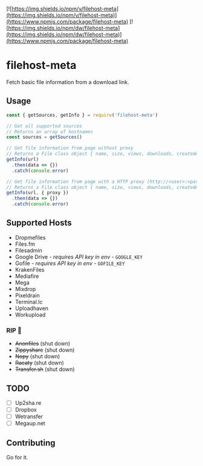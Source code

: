 [![https://img.shields.io/npm/v/filehost-meta](https://img.shields.io/npm/v/filehost-meta)](https://www.npmjs.com/package/filehost-meta) [![https://img.shields.io/npm/dw/filehost-meta](https://img.shields.io/npm/dw/filehost-meta)](https://www.npmjs.com/package/filehost-meta)

# filehost-meta

Fetch basic file information from a download link.

## Usage

```js
const { getSources, getInfo } = require('filehost-meta')

// Get all supported sources
// Returns an array of hostnames
const sources = getSources()

// Get file information from page without proxy
// Returns a File class object { name, size, views, downloads, createdAt, updatedAt }
getInfo(url)
  .then(data => {})
  .catch(console.error)

// Get file information from page with a HTTP proxy (http://<user>:<pass>@<ip>:<port>)
// Returns a File class object { name, size, views, downloads, createdAt, updatedAt }
getInfo(url, { proxy })
  .then(data => {})
  .catch(console.error)
```

## Supported Hosts

- Dropmefiles
- Files.fm
- Filesadmin
- Google Drive - *requires API key in env* - `GOOGLE_KEY`
- Gofile - *requires API key in env* - `GOFILE_KEY`
- KrakenFiles
- Mediafire
- Mega
- Mixdrop
- Pixeldrain
- Terminal.lc
- Uploadhaven
- Workupload

### RIP 🥀

- ~~Anonfiles~~ (shut down)
- ~~Zippyshare~~ (shut down)
- ~~Nopy~~ (shut down)
- ~~Racaty~~ (shut down)
- ~~Transfer.sh~~ (shut down)

## TODO

- [ ] Up2sha.re
- [ ] Dropbox
- [ ] Wetransfer
- [ ] Megaup.net

## Contributing

Go for it.